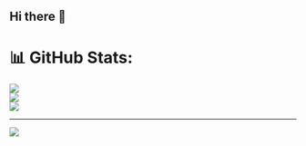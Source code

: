 ## Hi there 👋
# 📊 GitHub Stats:
![](https://github-readme-stats.vercel.app/api?username=Er-PawanVishwakarma&theme=dark&hide_border=false&include_all_commits=false&count_private=false)<br/>
![](https://nirzak-streak-stats.vercel.app/?user=Er-PawanVishwakarma&theme=dark&hide_border=false)<br/>
![](https://github-readme-stats.vercel.app/api/top-langs/?username=Er-PawanVishwakarma&theme=dark&hide_border=false&include_all_commits=false&count_private=false&layout=compact)

---
[![](https://visitcount.itsvg.in/api?id=Er-PawanVishwakarma&icon=0&color=0)](https://visitcount.itsvg.in)

<!-- Proudly created with GPRM ( https://gprm.itsvg.in ) -->
